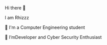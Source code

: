 Hi there 👋

I am Rhizzz

<!--
**HRhizzz/HRhizzz** is a ✨ _special_ ✨ repository because its `README.md` (this file) appears on your GitHub profile.

Here are some ideas to get you started:
-->
🔭 I'm a Computer Engineering student 

🌱 I’mDeveloper and Cyber Security Enthusiast

